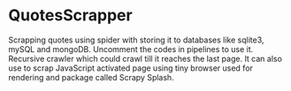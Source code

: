# QuotesScrapper
Scrapping quotes using spider with storing it to databases like sqlite3, mySQL and mongoDB. Uncomment the codes in pipelines to use it.
Recursive crawler which could crawl till it reaches the last page.
It can also use to scrap JavaScript activated page using tiny browser used for rendering and package called Scrapy Splash.
